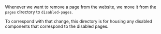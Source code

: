 Whenever we want to remove a page from the website, we move it from the `pages` directory to `disabled-pages`.

To correspond with that change, this directory is for housing any disabled components that correspond to the disabled pages.
